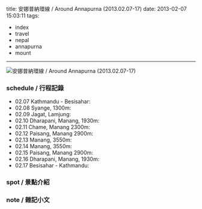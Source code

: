 title: 安娜普納環線 / Around Annapurna (2013.02.07-17)
date: 2013-02-07 15:03:11
tags:
- index
- travel
- nepal
- annapurna
- mount
---
![安娜普納環線 / Around Annapurna (2013.02.07-17)](http://farm9.staticflickr.com/8103/8530055404_b4f2e53483_c.jpg)

### schedule / 行程記錄 ###

-   02.07 Kathmandu - Besisahar:
-   02.08 Syange, 1300m:
-   02.09 Jagat, Lamjung:
-   02.10 Dharapani, Manang, 1930m:
-   02.11 Chame, Manang 2300m:
-   02.12 Paisang, Manang 2900m:
-   02.13 Manang, 3550m:
-   02.14 Manang, 3550m:
-   02.15 Paisang, Manang 2900m:
-   02.16 Dharapani, Manang, 1930m:
-   02.17 Besisahar - Kathmandu:

### spot / 景點介紹 ###

### note / 雜記小文 ###
